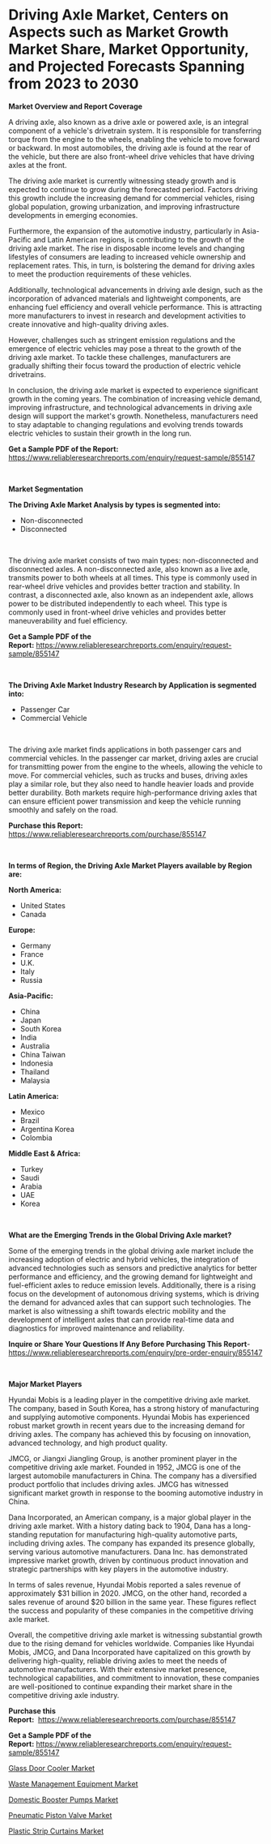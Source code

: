 <p><h1>Driving Axle Market, Centers on Aspects such as Market Growth Market Share, Market Opportunity, and Projected Forecasts Spanning from 2023 to 2030</h1></p><p><strong>Market Overview and Report Coverage</strong></p>
<p><p>A driving axle, also known as a drive axle or powered axle, is an integral component of a vehicle's drivetrain system. It is responsible for transferring torque from the engine to the wheels, enabling the vehicle to move forward or backward. In most automobiles, the driving axle is found at the rear of the vehicle, but there are also front-wheel drive vehicles that have driving axles at the front.</p><p>The driving axle market is currently witnessing steady growth and is expected to continue to grow during the forecasted period. Factors driving this growth include the increasing demand for commercial vehicles, rising global population, growing urbanization, and improving infrastructure developments in emerging economies.</p><p>Furthermore, the expansion of the automotive industry, particularly in Asia-Pacific and Latin American regions, is contributing to the growth of the driving axle market. The rise in disposable income levels and changing lifestyles of consumers are leading to increased vehicle ownership and replacement rates. This, in turn, is bolstering the demand for driving axles to meet the production requirements of these vehicles.</p><p>Additionally, technological advancements in driving axle design, such as the incorporation of advanced materials and lightweight components, are enhancing fuel efficiency and overall vehicle performance. This is attracting more manufacturers to invest in research and development activities to create innovative and high-quality driving axles.</p><p>However, challenges such as stringent emission regulations and the emergence of electric vehicles may pose a threat to the growth of the driving axle market. To tackle these challenges, manufacturers are gradually shifting their focus toward the production of electric vehicle drivetrains.</p><p>In conclusion, the driving axle market is expected to experience significant growth in the coming years. The combination of increasing vehicle demand, improving infrastructure, and technological advancements in driving axle design will support the market's growth. Nonetheless, manufacturers need to stay adaptable to changing regulations and evolving trends towards electric vehicles to sustain their growth in the long run.</p></p>
<p><strong>Get a Sample PDF of the Report:</strong> <a href="https://www.reliableresearchreports.com/enquiry/request-sample/855147">https://www.reliableresearchreports.com/enquiry/request-sample/855147</a></p>
<p>&nbsp;</p>
<p><strong>Market Segmentation</strong></p>
<p><strong>The Driving Axle Market Analysis by types is segmented into:</strong></p>
<p><ul><li>Non-disconnected</li><li>Disconnected</li></ul></p>
<p>&nbsp;</p>
<p><p>The driving axle market consists of two main types: non-disconnected and disconnected axles. A non-disconnected axle, also known as a live axle, transmits power to both wheels at all times. This type is commonly used in rear-wheel drive vehicles and provides better traction and stability. In contrast, a disconnected axle, also known as an independent axle, allows power to be distributed independently to each wheel. This type is commonly used in front-wheel drive vehicles and provides better maneuverability and fuel efficiency.</p></p>
<p><strong>Get a Sample PDF of the Report:</strong>&nbsp;<a href="https://www.reliableresearchreports.com/enquiry/request-sample/855147">https://www.reliableresearchreports.com/enquiry/request-sample/855147</a></p>
<p>&nbsp;</p>
<p><strong>The Driving Axle Market Industry Research by Application is segmented into:</strong></p>
<p><ul><li>Passenger Car</li><li>Commercial Vehicle</li></ul></p>
<p>&nbsp;</p>
<p><p>The driving axle market finds applications in both passenger cars and commercial vehicles. In the passenger car market, driving axles are crucial for transmitting power from the engine to the wheels, allowing the vehicle to move. For commercial vehicles, such as trucks and buses, driving axles play a similar role, but they also need to handle heavier loads and provide better durability. Both markets require high-performance driving axles that can ensure efficient power transmission and keep the vehicle running smoothly and safely on the road.</p></p>
<p><strong>Purchase this Report:</strong>&nbsp; <a href="https://www.reliableresearchreports.com/purchase/855147">https://www.reliableresearchreports.com/purchase/855147</a></p>
<p>&nbsp;</p>
<p><strong>In terms of Region, the Driving Axle Market Players available by Region are:</strong></p>
<p>
    <p> <strong> North America: </strong>
        <ul>
            <li>United States</li>
            <li>Canada</li>
        </ul>
        </p> 
    <p> <strong> Europe: </strong>
        <ul>
            <li>Germany</li>
            <li>France</li>
            <li>U.K.</li>
            <li>Italy</li>
            <li>Russia</li>
        </ul>
        </p> 
    <p> <strong> Asia-Pacific: </strong>
        <ul>
            <li>China</li>
            <li>Japan</li>
            <li>South Korea</li>
            <li>India</li>
            <li>Australia</li>
            <li>China Taiwan</li>
            <li>Indonesia</li>
            <li>Thailand</li>
            <li>Malaysia</li>
        </ul>
        </p> 
    <p> <strong> Latin America: </strong>
        <ul>
            <li>Mexico</li>
            <li>Brazil</li>
            <li>Argentina Korea</li>
            <li>Colombia</li>
        </ul>
        </p> 
    <p> <strong> Middle East & Africa: </strong>
        <ul>
            <li>Turkey</li>
            <li>Saudi</li>
            <li>Arabia</li>
            <li>UAE</li>
            <li>Korea</li>
        </ul>
    </p>
    </p>
<p>&nbsp;</p>
<p><strong>What are the Emerging Trends in the Global Driving Axle market?</strong></p>
<p><p>Some of the emerging trends in the global driving axle market include the increasing adoption of electric and hybrid vehicles, the integration of advanced technologies such as sensors and predictive analytics for better performance and efficiency, and the growing demand for lightweight and fuel-efficient axles to reduce emission levels. Additionally, there is a rising focus on the development of autonomous driving systems, which is driving the demand for advanced axles that can support such technologies. The market is also witnessing a shift towards electric mobility and the development of intelligent axles that can provide real-time data and diagnostics for improved maintenance and reliability.</p></p>
<p><strong>Inquire or Share Your Questions If Any Before Purchasing This Report</strong>- <a href="https://www.reliableresearchreports.com/enquiry/pre-order-enquiry/855147">https://www.reliableresearchreports.com/enquiry/pre-order-enquiry/855147</a></p>
<p>&nbsp;</p>
<p><strong>Major Market Players</strong></p>
<p><p>Hyundai Mobis is a leading player in the competitive driving axle market. The company, based in South Korea, has a strong history of manufacturing and supplying automotive components. Hyundai Mobis has experienced robust market growth in recent years due to the increasing demand for driving axles. The company has achieved this by focusing on innovation, advanced technology, and high product quality.</p><p>JMCG, or Jiangxi Jiangling Group, is another prominent player in the competitive driving axle market. Founded in 1952, JMCG is one of the largest automobile manufacturers in China. The company has a diversified product portfolio that includes driving axles. JMCG has witnessed significant market growth in response to the booming automotive industry in China.</p><p>Dana Incorporated, an American company, is a major global player in the driving axle market. With a history dating back to 1904, Dana has a long-standing reputation for manufacturing high-quality automotive parts, including driving axles. The company has expanded its presence globally, serving various automotive manufacturers. Dana Inc. has demonstrated impressive market growth, driven by continuous product innovation and strategic partnerships with key players in the automotive industry.</p><p>In terms of sales revenue, Hyundai Mobis reported a sales revenue of approximately $31 billion in 2020. JMCG, on the other hand, recorded a sales revenue of around $20 billion in the same year. These figures reflect the success and popularity of these companies in the competitive driving axle market.</p><p>Overall, the competitive driving axle market is witnessing substantial growth due to the rising demand for vehicles worldwide. Companies like Hyundai Mobis, JMCG, and Dana Incorporated have capitalized on this growth by delivering high-quality, reliable driving axles to meet the needs of automotive manufacturers. With their extensive market presence, technological capabilities, and commitment to innovation, these companies are well-positioned to continue expanding their market share in the competitive driving axle industry.</p></p>
<p><strong>Purchase this Report:</strong>&nbsp;&nbsp;<a href="https://www.reliableresearchreports.com/purchase/855147">https://www.reliableresearchreports.com/purchase/855147</a></p>
<p></p>
<p><strong>Get a Sample PDF of the Report:</strong>&nbsp;<a href="https://www.reliableresearchreports.com/enquiry/request-sample/855147">https://www.reliableresearchreports.com/enquiry/request-sample/855147</a></p>
<p><p><a href="https://www.linkedin.com/pulse/glass-door-cooler-market-challenges-opportunities-growth-drivers-femie/">Glass Door Cooler Market</a></p><p><a href="https://www.linkedin.com/pulse/waste-management-equipment-market-research-report-unlocks-eddse/">Waste Management Equipment Market</a></p><p><a href="https://www.linkedin.com/pulse/domestic-booster-pumps-market-share-amp-new-trends-analysis-s8d5e/">Domestic Booster Pumps Market</a></p><p><a href="https://www.linkedin.com/pulse/pneumatic-piston-valve-market-challenges-opportunities-ncije/">Pneumatic Piston Valve Market</a></p><p><a href="https://www.linkedin.com/pulse/plastic-strip-curtains-market-size-share-global-analysis-report-ityze/">Plastic Strip Curtains Market</a></p></p>